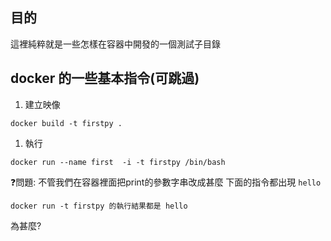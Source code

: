 
## 目的
這裡純粹就是一些怎樣在容器中開發的一個測試子目錄

## docker 的一些基本指令(可跳過)
1. 建立映像
```
docker build -t firstpy .
```
1. 執行
```
docker run --name first  -i -t firstpy /bin/bash
```

❓問題:
不管我們在容器裡面把print的參數字串改成甚麼 下面的指令都出現 `hello`
```
docker run -t firstpy 的執行結果都是 hello 
```
為甚麼?
